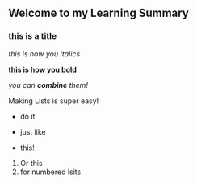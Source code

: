 ## Welcome to my Learning Summary

### this is a title

*this is how you Italics*

**this is how you bold**

*you can **combine** them!*


Making Lists is super easy!

- do it
* just like
- this!

1. Or this
2. for numbered lsits
